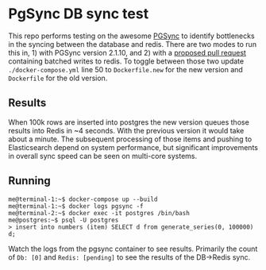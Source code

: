 # PgSync DB sync test
This repo performs testing on the awesome [PGSync](https://pgsync.com) to identify bottlenecks in the syncing between the database and redis. There are two modes to run this in, 1) with PGSync version 2.1.10, and 2) with a [proposed pull request](https://github.com/toluaina/pgsync/pull/234) containing batched writes to redis. To toggle between those two update `./docker-compose.yml` line 50 to `Dockerfile.new` for the new version and `Dockerfile` for the old version.

## Results
When 100k rows are inserted into postgres the new version queues those results into Redis in ~4 seconds. With the previous version it would take about a minute. The subsequent processing of those items and pushing to Elasticsearch depend on system performance, but significant improvements in overall sync speed can be seen on multi-core systems.

## Running
```console
me@terminal-1:~$ docker-compose up --build
me@terminal-1:~$ docker logs pgsync -f
me@terminal-2:~$ docker exec -it postgres /bin/bash
me@postgres:~$ psql -U postgres
> insert into numbers (item) SELECT d from generate_series(0, 100000) d;
```
Watch the logs from the pgsync container to see results. Primarily the count of `Db: [0]` and `Redis: [pending]` to see the results of the DB->Redis sync.

